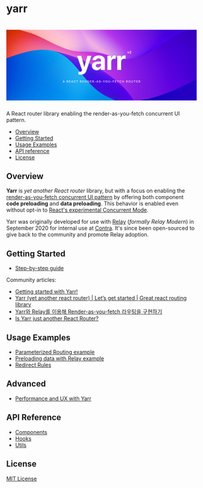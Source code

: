 # yarr

<h1 align="center" aria-label="yarr">
  <img src="docs/assets/yarr-banner.png" width="840px">
</h1>

A React router library enabling the render-as-you-fetch concurrent UI pattern.

- [Overview](#overview)
- [Getting Started](#getting-started)
- [Usage Examples](#usage-examples)
- [API reference](#api-reference)
- [License](#license)

## Overview

**Yarr** is _yet another React router_ library, but with a focus on enabling the [render-as-you-fetch concurrent UI pattern](https://reactjs.org/docs/concurrent-mode-suspense.html) by offering both component **code preloading** and **data preloading**. This behavior is enabled even without opt-in to [React's experimental Concurrent Mode](https://it.reactjs.org/docs/concurrent-mode-intro.html).

Yarr was originally developed for use with [Relay](https://relay.dev) (_formally Relay Modern_) in September 2020 for internal use at [Contra](https://www.contra.com). It's since been open-sourced to give back to the community and promote Relay adoption.

## Getting Started

- [Step-by-step guide](/docs/guides/1-step-by-step-guide.md)

Community articles:

- [Getting started with Yarr!](https://medium.com/nerd-for-tech/getting-started-with-yarr-7d864266b9d1)
- [Yarr (yet another react router) | Let’s get started | Great react routing library](https://suneetbansal.medium.com/yarr-yet-another-react-router-lets-get-started-great-react-routing-library-3e550c0834d7)
- [Yarr와 Relay를 이용해 Render-as-you-fetch 라우팅을 구현하기](https://velog.io/@jaeholee/render-as-you-fetch-using-yarr-and-relay)
- [Is Yarr just another React Router?](https://medium.com/front-end-weekly/is-yarr-just-another-react-router-3208d6cdceda)

## Usage Examples

- [Parameterized Routing example](/docs/guides/2-parameterized-routing.md)
- [Preloading data with Relay example](/docs/guides/3-preloading-data-with-relay.md)
- [Redirect Rules](/docs/guides/4-adding-redirect-rules-to-routes.md)

## Advanced

- [Performance and UX with Yarr](/docs/advanced/performance-and-ux.md)

## API Reference

- [Components](/docs/api-reference/components.md)
- [Hooks](/docs/api-reference/hooks.md)
- [Utils](/docs/api-reference/utils.md)

## License

[MIT License](/LICENSE)
